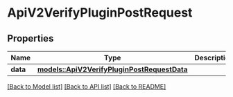 # ApiV2VerifyPluginPostRequest

## Properties

Name | Type | Description | Notes
------------ | ------------- | ------------- | -------------
**data** | [**models::ApiV2VerifyPluginPostRequestData**](_api_v2_verify_plugin_post_request_data.md) |  | 

[[Back to Model list]](../README.md#documentation-for-models) [[Back to API list]](../README.md#documentation-for-api-endpoints) [[Back to README]](../README.md)


